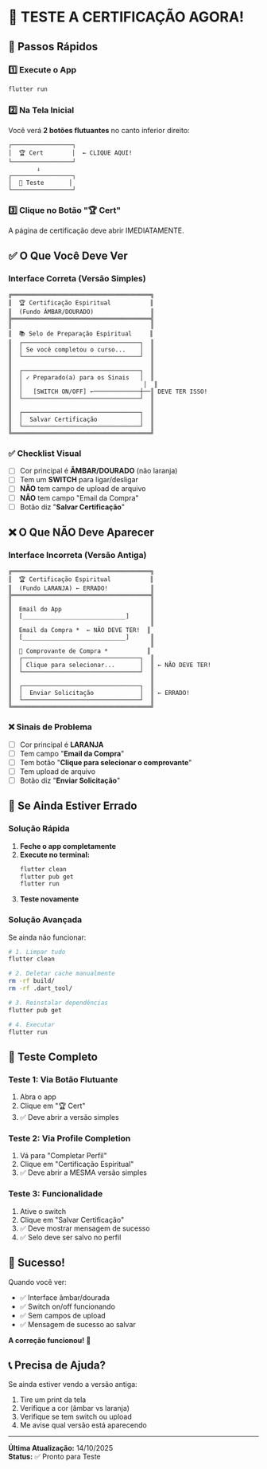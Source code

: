 # 🎯 TESTE A CERTIFICAÇÃO AGORA!

## 🚀 Passos Rápidos

### 1️⃣ Execute o App
```bash
flutter run
```

### 2️⃣ Na Tela Inicial

Você verá **2 botões flutuantes** no canto inferior direito:

```
┌─────────────────┐
│  🏆 Cert        │  ← CLIQUE AQUI!
└─────────────────┘
        ↓
┌─────────────────┐
│  🧪 Teste       │
└─────────────────┘
```

### 3️⃣ Clique no Botão "🏆 Cert"

A página de certificação deve abrir IMEDIATAMENTE.

## ✅ O Que Você Deve Ver

### Interface Correta (Versão Simples)

```
╔═══════════════════════════════════════╗
║  🏆 Certificação Espiritual           ║
║  (Fundo ÂMBAR/DOURADO)                ║
╠═══════════════════════════════════════╣
║                                       ║
║  📚 Selo de Preparação Espiritual     ║
║  ┌─────────────────────────────────┐  ║
║  │ Se você completou o curso...    │  ║
║  └─────────────────────────────────┘  ║
║                                       ║
║  ┌─────────────────────────────────┐  ║
║  │ ✓ Preparado(a) para os Sinais   │  ║
║  │                                  │  ║
║  │   [SWITCH ON/OFF] ←─────────────┼──║ DEVE TER ISSO!
║  └─────────────────────────────────┘  ║
║                                       ║
║  ┌─────────────────────────────────┐  ║
║  │  Salvar Certificação            │  ║
║  └─────────────────────────────────┘  ║
╚═══════════════════════════════════════╝
```

### ✅ Checklist Visual

- [ ] Cor principal é **ÂMBAR/DOURADO** (não laranja)
- [ ] Tem um **SWITCH** para ligar/desligar
- [ ] **NÃO** tem campo de upload de arquivo
- [ ] **NÃO** tem campo "Email da Compra"
- [ ] Botão diz "**Salvar Certificação**"

## ❌ O Que NÃO Deve Aparecer

### Interface Incorreta (Versão Antiga)

```
╔═══════════════════════════════════════╗
║  🏆 Certificação Espiritual           ║
║  (Fundo LARANJA) ← ERRADO!            ║
╠═══════════════════════════════════════╣
║                                       ║
║  Email do App                         ║
║  [_____________________________]      ║
║                                       ║
║  Email da Compra *  ← NÃO DEVE TER!  ║
║  [_____________________________]      ║
║                                       ║
║  📎 Comprovante de Compra *           ║
║  ┌─────────────────────────────────┐  ║
║  │ Clique para selecionar...       │  ║ ← NÃO DEVE TER!
║  └─────────────────────────────────┘  ║
║                                       ║
║  ┌─────────────────────────────────┐  ║
║  │  Enviar Solicitação             │  ║ ← ERRADO!
║  └─────────────────────────────────┘  ║
╚═══════════════════════════════════════╝
```

### ❌ Sinais de Problema

- [ ] Cor principal é **LARANJA**
- [ ] Tem campo "**Email da Compra**"
- [ ] Tem botão "**Clique para selecionar o comprovante**"
- [ ] Tem upload de arquivo
- [ ] Botão diz "**Enviar Solicitação**"

## 🔧 Se Ainda Estiver Errado

### Solução Rápida

1. **Feche o app completamente**
2. **Execute no terminal:**
   ```bash
   flutter clean
   flutter pub get
   flutter run
   ```
3. **Teste novamente**

### Solução Avançada

Se ainda não funcionar:

```bash
# 1. Limpar tudo
flutter clean

# 2. Deletar cache manualmente
rm -rf build/
rm -rf .dart_tool/

# 3. Reinstalar dependências
flutter pub get

# 4. Executar
flutter run
```

## 📱 Teste Completo

### Teste 1: Via Botão Flutuante
1. Abra o app
2. Clique em "🏆 Cert"
3. ✅ Deve abrir a versão simples

### Teste 2: Via Profile Completion
1. Vá para "Completar Perfil"
2. Clique em "Certificação Espiritual"
3. ✅ Deve abrir a MESMA versão simples

### Teste 3: Funcionalidade
1. Ative o switch
2. Clique em "Salvar Certificação"
3. ✅ Deve mostrar mensagem de sucesso
4. ✅ Selo deve ser salvo no perfil

## 🎉 Sucesso!

Quando você ver:
- ✅ Interface âmbar/dourada
- ✅ Switch on/off funcionando
- ✅ Sem campos de upload
- ✅ Mensagem de sucesso ao salvar

**A correção funcionou!** 🎊

## 📞 Precisa de Ajuda?

Se ainda estiver vendo a versão antiga:

1. Tire um print da tela
2. Verifique a cor (âmbar vs laranja)
3. Verifique se tem switch ou upload
4. Me avise qual versão está aparecendo

---

**Última Atualização:** 14/10/2025  
**Status:** ✅ Pronto para Teste
